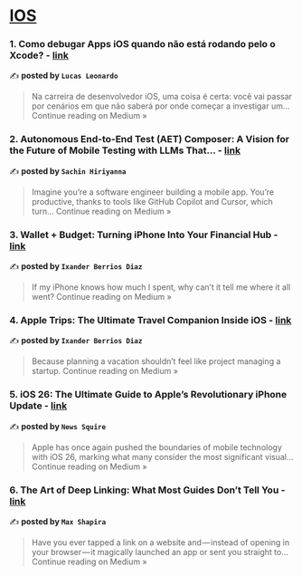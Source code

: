 
<h1><a href=https://medium.com/tag/ios/recommended target="_blank" rel="noopener noreferrer">IOS</a></h1>
<h3>1. Como debugar Apps iOS quando não está rodando pelo o Xcode? - <a href="https://medium.com/@lucasleonardofr/como-debugar-apps-ios-quando-n%C3%A3o-est%C3%A1-rodando-pelo-o-xcode-1c1bd915666f?source=rss------ios-5" target="_blank" rel="noopener noreferrer">link</a></h3>

✍️ **posted by `Lucas Leonardo`**

<blockquote>Na carreira de desenvolvedor iOS, uma coisa é certa: você vai passar por cenários em que não saberá por onde começar a investigar um…
Continue reading on Medium »</blockquote>

<h3>2. Autonomous End-to-End Test (AET) Composer: A Vision for the Future of Mobile Testing with LLMs That… - <a href="https://sachinh.medium.com/autonomous-end-to-end-test-aet-composer-a-vision-for-the-future-of-mobile-testing-with-llms-that-2bdc606ff0ec?source=rss------ios-5" target="_blank" rel="noopener noreferrer">link</a></h3>

✍️ **posted by `Sachin Hiriyanna`**

<blockquote>Imagine you’re a software engineer building a mobile app. You’re productive, thanks to tools like GitHub Copilot and Cursor, which turn…
Continue reading on Medium »</blockquote>

<h3>3. Wallet + Budget: Turning iPhone Into Your Financial Hub - <a href="https://medium.com/@ixanderberrios/wallet-budget-turning-iphone-into-your-financial-hub-583d96b85ead?source=rss------ios-5" target="_blank" rel="noopener noreferrer">link</a></h3>

✍️ **posted by `Ixander Berrios Diaz`**

<blockquote>If my iPhone knows how much I spent, why can’t it tell me where it all went?
Continue reading on Medium »</blockquote>

<h3>4. Apple Trips: The Ultimate Travel Companion Inside iOS - <a href="https://medium.com/@ixanderberrios/apple-trips-the-ultimate-travel-companion-inside-ios-4dd6c728dfa1?source=rss------ios-5" target="_blank" rel="noopener noreferrer">link</a></h3>

✍️ **posted by `Ixander Berrios Diaz`**

<blockquote>Because planning a vacation shouldn’t feel like project managing a startup.
Continue reading on Medium »</blockquote>

<h3>5. iOS 26: The Ultimate Guide to Apple’s Revolutionary iPhone Update - <a href="https://medium.com/@aegisdigitech/ios-26-the-ultimate-guide-to-apples-revolutionary-iphone-update-f7eab750cef0?source=rss------ios-5" target="_blank" rel="noopener noreferrer">link</a></h3>

✍️ **posted by `News Squire`**

<blockquote>Apple has once again pushed the boundaries of mobile technology with iOS 26, marking what many consider the most significant visual…
Continue reading on Medium »</blockquote>

<h3>6. The Art of Deep Linking: What Most Guides Don’t Tell You - <a href="https://medium.com/@itsjustmax9/the-art-of-deep-linking-what-most-guides-dont-tell-you-53bf71598814?source=rss------ios-5" target="_blank" rel="noopener noreferrer">link</a></h3>

✍️ **posted by `Max Shapira`**

<blockquote>Have you ever tapped a link on a website and — instead of opening in your browser — it magically launched an app or sent you straight to…
Continue reading on Medium »</blockquote>

